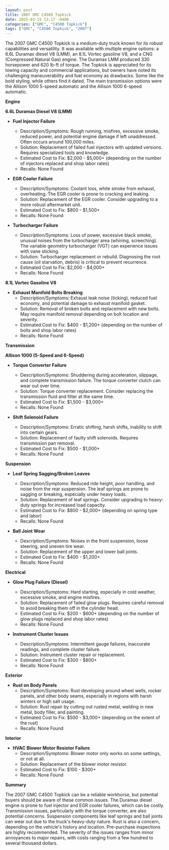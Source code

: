 ```yaml
---
layout: post
title: 2007 GMC C4500 Topkick
date: 2025-03-15 13:17 -0400
categories: ["GMC", "C4500 Topkick"]
tags: ["GMC", "C4500 Topkick", "2007"]
---
```

The 2007 GMC C4500 Topkick is a medium-duty truck known for its robust capabilities and versatility. It was available with multiple engine options: a 6.6L Duramax diesel V8 (LMM), an 8.1L Vortec gasoline V8, and a CNG (Compressed Natural Gas) engine. The Duramax LMM produced 330 horsepower and 620 lb-ft of torque. The Topkick is appreciated for its towing capacity and commercial applications, but owners have noted its challenging maneuverability and fuel economy as drawbacks. Some like the bold styling, while others find it dated. The main transmission options were the Allison 1000 5-speed automatic and the Allison 1000 6-speed automatic.

**Engine**

**6.6L Duramax Diesel V8 (LMM)**

*   **Fuel Injector Failure**
    *   Description/Symptoms: Rough running, misfires, excessive smoke, reduced power, and potential engine damage if left unaddressed. Often occurs around 100,000 miles.
    *   Solution: Replacement of failed fuel injectors with updated versions. Requires specialized tools and knowledge.
    *   Estimated Cost to Fix: $2,000 - $5,000+ (depending on the number of injectors replaced and shop labor rates)
    *   Recalls: None Found

*   **EGR Cooler Failure**
    *   Description/Symptoms: Coolant loss, white smoke from exhaust, overheating. The EGR cooler is prone to cracking and leaking.
    *   Solution: Replacement of the EGR cooler. Consider upgrading to a more robust aftermarket unit.
    *   Estimated Cost to Fix: $800 - $1,500+
    *   Recalls: None Found

*   **Turbocharger Failure**
    *   Description/Symptoms: Loss of power, excessive black smoke, unusual noises from the turbocharger area (whining, screeching). The variable geometry turbocharger (VGT) can experience issues with vane sticking.
    *   Solution: Turbocharger replacement or rebuild. Diagnosing the root cause (oil starvation, debris) is critical to prevent recurrence.
    *   Estimated Cost to Fix: $2,000 - $4,000+
    *   Recalls: None Found

**8.1L Vortec Gasoline V8**

*   **Exhaust Manifold Bolts Breaking**
    *   Description/Symptoms: Exhaust leak noise (ticking), reduced fuel economy, and potential damage to exhaust manifold gasket.
    *   Solution: Removal of broken bolts and replacement with new bolts. May require manifold removal depending on bolt location and severity.
    *   Estimated Cost to Fix: $400 - $1,200+ (depending on the number of bolts and shop labor rates)
    *   Recalls: None Found

**Transmission**

**Allison 1000 (5-Speed and 6-Speed)**

*   **Torque Converter Failure**
    *   Description/Symptoms: Shuddering during acceleration, slippage, and complete transmission failure. The torque converter clutch can wear out over time.
    *   Solution: Torque converter replacement. Consider replacing the transmission fluid and filter at the same time.
    *   Estimated Cost to Fix: $1,500 - $3,000+
    *   Recalls: None Found

*   **Shift Solenoid Failure**
    *   Description/Symptoms: Erratic shifting, harsh shifts, inability to shift into certain gears.
    *   Solution: Replacement of faulty shift solenoids. Requires transmission pan removal.
    *   Estimated Cost to Fix: $500 - $1,000+
    *   Recalls: None Found

**Suspension**

*   **Leaf Spring Sagging/Broken Leaves**
    *   Description/Symptoms: Reduced ride height, poor handling, and noise from the rear suspension. The leaf springs are prone to sagging or breaking, especially under heavy loads.
    *   Solution: Replacement of leaf springs. Consider upgrading to heavy-duty springs for increased load capacity.
    *   Estimated Cost to Fix: $800 - $2,000+ (depending on spring type and labor)
    *   Recalls: None Found

*   **Ball Joint Wear**
    *   Description/Symptoms: Noises in the front suspension, loose steering, and uneven tire wear.
    *   Solution: Replacement of the upper and lower ball joints.
    *   Estimated Cost to Fix: $400 - $1,200+
    *   Recalls: None Found

**Electrical**

*   **Glow Plug Failure (Diesel)**
    *   Description/Symptoms: Hard starting, especially in cold weather, excessive smoke, and engine misfires.
    *   Solution: Replacement of failed glow plugs. Requires careful removal to avoid breaking them off in the cylinder head.
    *   Estimated Cost to Fix: $200 - $600+ (depending on the number of glow plugs replaced and shop labor rates)
    *   Recalls: None Found

*   **Instrument Cluster Issues**
    *   Description/Symptoms: Intermittent gauge failures, inaccurate readings, and complete cluster failure.
    *   Solution: Instrument cluster repair or replacement.
    *   Estimated Cost to Fix: $300 - $800+
    *   Recalls: None Found

**Exterior**

*   **Rust on Body Panels**
    *   Description/Symptoms: Rust developing around wheel wells, rocker panels, and other body seams, especially in regions with harsh winters or high salt usage.
    *   Solution: Rust repair by cutting out rusted metal, welding in new metal, body filler, and painting.
    *   Estimated Cost to Fix: $500 - $3,000+ (depending on the extent of the rust)
    *   Recalls: None Found

**Interior**

*   **HVAC Blower Motor Resistor Failure**
    *   Description/Symptoms: Blower motor only works on some settings, or not at all.
    *   Solution: Replacement of the blower motor resistor.
    *   Estimated Cost to Fix: $100 - $300+
    *   Recalls: None Found

**Summary**

The 2007 GMC C4500 Topkick can be a reliable workhorse, but potential buyers should be aware of these common issues. The Duramax diesel engine is prone to fuel injector and EGR cooler failures, which can be costly. Transmission issues, particularly with the torque converter, are also potential concerns. Suspension components like leaf springs and ball joints can wear out due to the truck's heavy-duty nature. Rust is also a concern, depending on the vehicle's history and location. Pre-purchase inspections are highly recommended. The severity of the issues ranges from minor annoyances to major repairs, with costs ranging from a few hundred to several thousand dollars.


